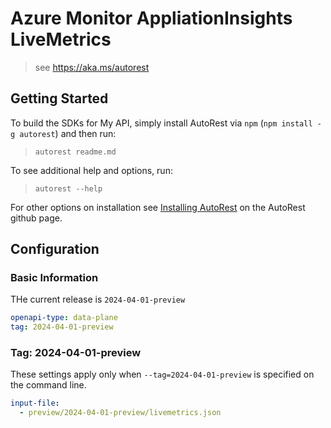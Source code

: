 # Azure Monitor AppliationInsights LiveMetrics
> see https://aka.ms/autorest

## Getting Started

To build the SDKs for My API, simply install AutoRest via `npm` (`npm install -g autorest`) and then run:

> `autorest readme.md`

To see additional help and options, run:

> `autorest --help`

For other options on installation see [Installing AutoRest](https://aka.ms/autorest/install) on the AutoRest github page.

## Configuration

### Basic Information

THe current release is `2024-04-01-preview`

```yaml
openapi-type: data-plane
tag: 2024-04-01-preview
```

### Tag: 2024-04-01-preview

These settings apply only when `--tag=2024-04-01-preview` is specified on the command line.

```yaml $(tag) == '2024-04-01-preview'
input-file:
  - preview/2024-04-01-preview/livemetrics.json
```